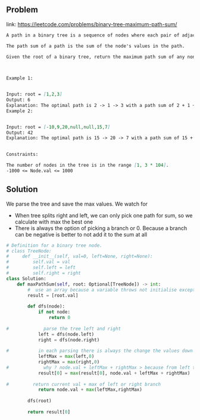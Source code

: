 ## Problem
link: https://leetcode.com/problems/binary-tree-maximum-path-sum/

```md
A path in a binary tree is a sequence of nodes where each pair of adjacent nodes in the sequence has an edge connecting them. A node can only appear in the sequence at most once. Note that the path does not need to pass through the root.

The path sum of a path is the sum of the node's values in the path.

Given the root of a binary tree, return the maximum path sum of any non-empty path.

 

Example 1:


Input: root = [1,2,3]
Output: 6
Explanation: The optimal path is 2 -> 1 -> 3 with a path sum of 2 + 1 + 3 = 6.
Example 2:


Input: root = [-10,9,20,null,null,15,7]
Output: 42
Explanation: The optimal path is 15 -> 20 -> 7 with a path sum of 15 + 20 + 7 = 42.
 

Constraints:

The number of nodes in the tree is in the range [1, 3 * 104].
-1000 <= Node.val <= 1000
```

## Solution

We parse the tree and save the max values. 
We watch for 
- When tree splits right and left, we can only pick one path for sum, so we calculate with max the best one
- There is always the option of picking a branch or 0. Because a branch can be negative is better to not add it to the sum at all


```python
# Definition for a binary tree node.
# class TreeNode:
#     def __init__(self, val=0, left=None, right=None):
#         self.val = val
#         self.left = left
#         self.right = right
class Solution:
    def maxPathSum(self, root: Optional[TreeNode]) -> int:
        #  use an array because a variable throws not initialise exception 
        result = [root.val]
        
        def dfs(node):
            if not node:
                return 0
            
#             parse the tree left and right
            left = dfs(node.left)
            right = dfs(node.right)
            
#           in each parsing there is always the change the values down are negative, so always want to grab the maximum between 0 and that branch. 0 means we don't use those values for the path
            leftMax = max(left,0)
            rightMax = max(right,0)
#             why ? node.val + leftMax + rightMax > because from left to node to right can be path. That won't work if you do node then split like below, there we have to choise either left or right
            result[0] = max(result[0], node.val + leftMax + rightMax)
            
#         return current val + max of left or right branch 
            return node.val + max(leftMax,rightMax)
        
        dfs(root)   
        
        return result[0]
```